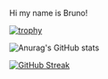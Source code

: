 Hi my name is Bruno!

[![trophy](https://github-profile-trophy.vercel.app/?username=bruno561&theme=discord)](https://github.com/ryo-ma/github-profile-trophy)

![Anurag's GitHub stats](https://github-readme-stats.vercel.app/api?username=anuraghazra&show_icons=true&theme=tokyonight)

[![GitHub Streak](http://github-readme-streak-stats.herokuapp.com?user=bruno561&theme=tokyonight)](https://git.io/streak-stats)
